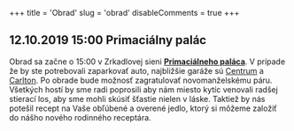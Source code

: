 +++
title = 'Obrad'
slug = 'obrad'
disableComments = true
+++
## 12.10.2019 15:00 Primaciálny palác

Obrad sa začne o 15:00 v Zrkadlovej sieni **[Primaciálneho paláca](https://goo.gl/maps/37HGo6k1ewPx83Gz7)**.
V prípade že by ste potrebovali zaparkovať auto, najbližšie garáže sú [Centrum](https://goo.gl/maps/eTy1giGg6TRCMEKV8) a [Carlton](https://goo.gl/maps/9sr8DgYAyQ9N7gZw5).
Po obrade bude možnosť zagratulovať novomanželskému páru.
Všetkých hostí by sme radi poprosili aby nám miesto kytíc venovali radšej stierací los, aby sme mohli skúsiť šťastie nielen v láske. Taktiež by nás potešil recept na Vaše obľúbené a overené jedlo, ktorý si môžeme založiť do nášho nového rodinného receptára.
